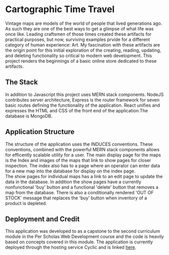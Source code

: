 # **Cartographic Time Travel**

 Vintage maps are models of the world of people that lived generations ago. As such they are one of the best ways to get a glimpse of what life was once like.  Leading craftsmen of those times created these artifacts for practical purposes, but now, surviving examples prvide for a different category of human experience:  Art. My fascination with these artifacts are the origin point for this initial exploration of the creating, reading, updating, and deleting functionality so critical to modern web development.  This project renders the beginnings of a basic online store dedicated to these artifacts.  

## **The Stack**
 In addition to Javascript this project uses MERN stack components.  NodeJS contributes server architecture, Express is the router framework for seven basic routes defining the functionality of the application.  React unifies and expresses the HTML and CSS of the front end of the application.The database is MongoDB.  

## **Application Structure**
The structure of the application uses the INDUCES conventions.  These conventions, combined with the powerful MERN stack components allows for efficently scalable utility for a user. The main display page for the maps is the Index and images of the maps that link to show pages for closer inspection.  The index also has to a page where an operator can enter data for a new map into the database for display on the index page.  
The show pages for individual maps has a link to an edit page to update the data in the database.  In addition the show pages have a currently nonfunctional 'buy' button and a functional 'delete' button that removes a map from the database.  There is also a conditionally rendered 'OUT OF STOCK' message that replaces the 'buy' button when inventory of a product is depleted.
## **Deployment and Credit**
This application was developed to as a capstone to the second curriculum module in the Per Scholas Web Development course and the code is heavily based on concepts covered in this module.  The application is currently deployed through the hosting service Cyclic and is linked [here](https://cartographictimetrave.cyclic.app/).






